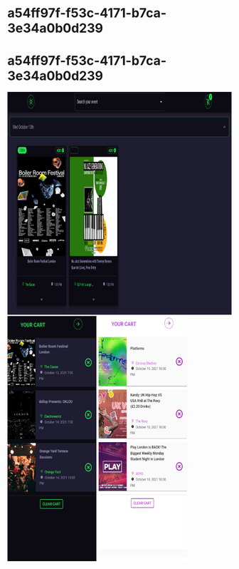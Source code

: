 # a54ff97f-f53c-4171-b7ca-3e34a0b0d239

# a54ff97f-f53c-4171-b7ca-3e34a0b0d239

<div 
display="flex"
flex-direction="row">
    <img src="./client/src/assets/Senzanome3.png" alt="Logo" width="1300" height="500">
    <img src="./client/src/assets/Senzanome.png" alt="Logo" width="200" height="550">
    <img src="./client/src/assets/Senzanome2.png" alt="Logo" width="200" height="550">
</div>
